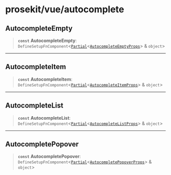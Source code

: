 # prosekit/vue/autocomplete

<a id="AutocompleteEmpty" name="AutocompleteEmpty"></a>

## AutocompleteEmpty

> **`const`** **AutocompleteEmpty**: `DefineSetupFnComponent`\<[`Partial`](https://www.typescriptlang.org/docs/handbook/utility-types.html#partialtype)\<[`AutocompleteEmptyProps`](../web/autocomplete.md#AutocompleteEmptyProps)\> & `object`\>

***

<a id="AutocompleteItem" name="AutocompleteItem"></a>

## AutocompleteItem

> **`const`** **AutocompleteItem**: `DefineSetupFnComponent`\<[`Partial`](https://www.typescriptlang.org/docs/handbook/utility-types.html#partialtype)\<[`AutocompleteItemProps`](../web/autocomplete.md#AutocompleteItemProps)\> & `object`\>

***

<a id="AutocompleteList" name="AutocompleteList"></a>

## AutocompleteList

> **`const`** **AutocompleteList**: `DefineSetupFnComponent`\<[`Partial`](https://www.typescriptlang.org/docs/handbook/utility-types.html#partialtype)\<[`AutocompleteListProps`](../web/autocomplete.md#AutocompleteListProps)\> & `object`\>

***

<a id="AutocompletePopover" name="AutocompletePopover"></a>

## AutocompletePopover

> **`const`** **AutocompletePopover**: `DefineSetupFnComponent`\<[`Partial`](https://www.typescriptlang.org/docs/handbook/utility-types.html#partialtype)\<[`AutocompletePopoverProps`](../web/autocomplete.md#AutocompletePopoverProps)\> & `object`\>
